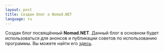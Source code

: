 ```yaml
---
layout: post
title: Создан блог о Nomad.NET
language: ru
---
```


Создан блог посвящённый **Nomad.NET**. Данный блог в основном будет использоваться для анонсов и публикации советов по использованию программы. Вы можете найти его [здесь](http://nomad-net.blogspot.com/).

